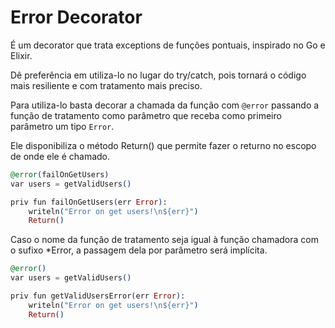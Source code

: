 # Error Decorator

É um decorator que trata exceptions de funções pontuais, inspirado no Go e Elixir.

Dê preferência em utiliza-lo no lugar do try/catch, pois tornará o código mais resiliente e com tratamento mais preciso.

Para utiliza-lo basta decorar a chamada da função com `@error` passando a função de tratamento como parâmetro que receba como primeiro parâmetro um tipo `Error`.

Ele disponibiliza o método Return() que permite fazer o returno no escopo de onde ele é chamado.

```elixir
@error(failOnGetUsers)
var users = getValidUsers()

priv fun failOnGetUsers(err Error):
    writeln("Error on get users!\n${err}")
    Return()
```



Caso o nome da função de tratamento seja igual à função chamadora com o sufixo \*Error, a passagem dela por parâmetro será implícita.

```elixir
@error()
var users = getValidUsers()

priv fun getValidUsersError(err Error):
    writeln("Error on get users!\n${err}")
    Return()
```
